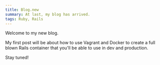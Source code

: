 ```yaml
---
title: Blog.new
summary: At last, my blog has arrived.
tags: Ruby, Rails
---
```


Welcome to my new blog.

My first post will be about how to use Vagrant and Docker to create a full blown Rails container that you'll be able to use in dev and production.

Stay tuned!